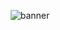 <p align="center">
  <img src="https://github.com/DoormatIka/parasol/assets/68234036/4b1c743b-4f6c-44f8-9704-91b9af078495" alt="banner"/>
</p>
